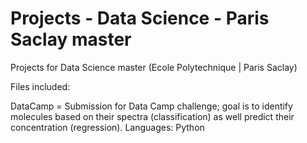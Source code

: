 # Projects - Data Science - Paris Saclay master
Projects for Data Science master (Ecole Polytechnique | Paris Saclay) 

Files included: <p>
  
DataCamp = Submission for Data Camp challenge; goal is to identify molecules based on their spectra (classification) as well predict their concentration (regression). Languages: Python


